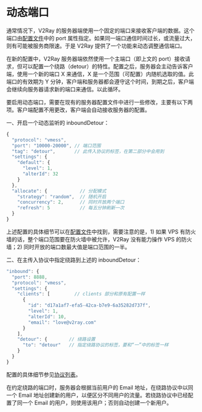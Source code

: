 # 动态端口

通常情况下，V2Ray 的服务器端使用一个固定的端口来接收客户端的数据。这个端口由[配置文件](../chapter_02/01_overview.md)中的 port 属性指定。如果同一端口通信时间过长，或流量过大，则有可能被服务商限速。于是 V2Ray 提供了一个功能来动态调整通信端口。

在新的配置中，V2Ray 服务器端依然使用一个主端口（即上文的 port）接收请求，但可以配置一个绕路（detour）的特性。配置之后，服务器会主动告诉客户端，使用一个新的端口 X 来通信，X 是一个范围（可配置）内随机选取的值。此端口的有效期为 Y 分钟，客户端和服务器都会遵守这个时间，到期之后，客户端会继续向服务器请求新的端口来通信。以此循环。

要启用动态端口，需要在现有的服务器配置文件中进行一些修改，主要有以下两项。客户端配置不用更改，客户端会自动接收服务器的配置。

一、开启一个动态监听的 inboundDetour：

```javascript
{
  "protocol": "vmess",
  "port": "10000-20000", // 端口范围
  "tag": "detour",       // 此传入协议的标签，在第二部分中会用到
  "settings": {
    "default": {
      "level": 1,
      "alterId": 32
    }
  },
  "allocate": {            // 分配模式
    "strategy": "random",  // 随机开启
    "concurrency": 2,      // 同时开放两个端口
    "refresh": 5           // 每五分钟刷新一次
  }
}
```

上述配置的具体细节可以在[配置文件](../chapter_02/01_overview.md)中找到，需要注意的是，1) 如果 VPS 有防火墙的话，整个端口范围要在防火墙中被允许，V2Ray 没有能力操作 VPS 的防火墙；2) 同时开放的端口数最大值是端口范围的一半。

二、在主传入协议中指定绕路到上述的 inboundDetour：

```javascript
"inbound": {
  "port": 8888,
  "protocol": "vmess",
  "settings": {
    "clients": [         // clients 部分和原有配置一样
      {
        "id": "d17a1af7-efa5-42ca-b7e9-6a35282d737f",
        "level": 1,
        "alterId": 10,
        "email": "love@v2ray.com"
      }
    ],
    "detour": {        // 绕路设置
      "to": "detour"   // 指定绕路协议的标签，要和“一”中的标签一样
    }
  }
}
```

配置的具体细节参见[协议列表](../chapter_02/02_protocols.md)。

在约定绕路的端口时，服务器会根据当前用户的 Email 地址，在绕路协议中以同一个 Email 地址创建新的用户，以便区分不同用户的流量。若绕路协议中已经配置了同一个 Email 的用户，则使用该用户；否则自动创建一个新用户。
